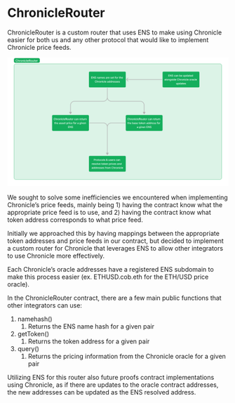 # ChronicleRouter

ChronicleRouter is a custom router that uses ENS to make using Chronicle easier for both us and any other protocol that would like to implement Chronicle price feeds.

![ChronicleRouter.png](./assets/ChronicleRouter.png)

We sought to solve some inefficiencies we encountered when implementing Chronicle’s price feeds, mainly being 1) having the contract know what the appropriate price feed is to use, and 2) having the contract know what token address corresponds to what price feed.

Initially we approached this by having mappings between the appropriate token addresses and price feeds in our contract, but decided to implement a custom router for Chronicle that leverages ENS to allow other integrators to use Chronicle more effectively.

Each Chronicle’s oracle addresses have a registered ENS subdomain to make this process easier (ex. ETHUSD.cob.eth for the ETH/USD price oracle).

In the ChronicleRouter contract, there are a few main public functions that other integrators can use:

1. namehash()
    1. Returns the ENS name hash for a given pair
2. getToken()
    1. Returns the token address for a given pair
3. query()
    1. Returns the pricing information from the Chronicle oracle for a given pair
  
Utilizing ENS for this router also future proofs contract implementations using Chronicle, as if there are updates to the oracle contract addresses, the new addresses can be updated as the ENS resolved address.
